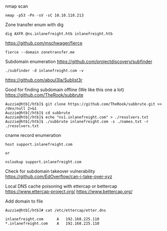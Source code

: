 
nmap scan
```shell-session
nmap -p53 -Pn -sV -sC 10.10.110.213
```


Zone transfer enum with dig
```shell-session
dig AXFR @ns.inlanefreight.htb inlanefreight.htb
```


https://github.com/mschwager/fierce
```shell-session
fierce --domain zonetransfer.me
```


Subdomain enumeration
https://github.com/projectdiscovery/subfinder
```shell-session
./subfinder -d inlanefreight.com -v
```

https://github.com/aboul3la/Sublist3r

Good for finding subdomain offline (We like this one a lot)
https://github.com/TheRook/subbrute
```shell-session
Auzzie@htb[/htb]$ git clone https://github.com/TheRook/subbrute.git >> /dev/null 2>&1
Auzzie@htb[/htb]$ cd subbrute
Auzzie@htb[/htb]$ echo "ns1.inlanefreight.com" > ./resolvers.txt
Auzzie@htb[/htb]$ ./subbrute inlanefreight.com -s ./names.txt -r ./resolvers.txt
```

cname record enumeration
```shell-session
host support.inlanefreight.com

or 

nslookup support.inlanefreight.com
```


Check for subdomain takeover vulnerability
https://github.com/EdOverflow/can-i-take-over-xyz

Local DNS cache poisoning with ettercap or bettercap
https://www.ettercap-project.org/
https://www.bettercap.org/

Add domain to file

```shell-session
Auzzie@htb[/htb]# cat /etc/ettercap/etter.dns

inlanefreight.com      A   192.168.225.110
*.inlanefreight.com    A   192.168.225.110
```
